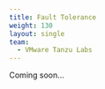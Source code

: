 ```yaml
---
title: Fault Tolerance
weight: 130
layout: single
team:
  - VMware Tanzu Labs
---
```


Coming soon...
